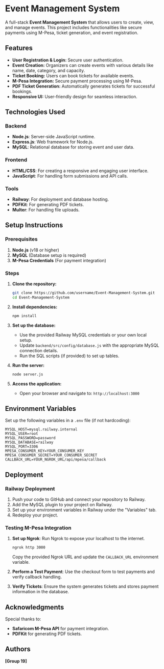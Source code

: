 # Event Management System

A full-stack **Event Management System** that allows users to create, view, and manage events. This project includes functionalities like secure payments using M-Pesa, ticket generation, and event registration.

## Features

- **User Registration & Login:** Secure user authentication.
- **Event Creation:** Organizers can create events with various details like name, date, category, and capacity.
- **Ticket Booking:** Users can book tickets for available events.
- **M-Pesa Integration:** Secure payment processing using M-Pesa.
- **PDF Ticket Generation:** Automatically generates tickets for successful bookings.
- **Responsive UI:** User-friendly design for seamless interaction.

## Technologies Used

### Backend
- **Node.js**: Server-side JavaScript runtime.
- **Express.js**: Web framework for Node.js.
- **MySQL**: Relational database for storing event and user data.

### Frontend
- **HTML/CSS**: For creating a responsive and engaging user interface.
- **JavaScript**: For handling form submissions and API calls.

### Tools
- **Railway**: For deployment and database hosting.
- **PDFKit**: For generating PDF tickets.
- **Multer**: For handling file uploads.

## Setup Instructions

### Prerequisites
1. **Node.js** (v18 or higher)
2. **MySQL** (Database setup is required)
3. **M-Pesa Credentials** (For payment integration)

### Steps
1. **Clone the repository:**
   ```bash
   git clone https://github.com/username/Event-Management-System.git
   cd Event-Management-System
   ```

2. **Install dependencies:**
   ```bash
   npm install
   ```

3. **Set up the database:**
   * Use the provided Railway MySQL credentials or your own local setup.
   * Update `backend/src/config/database.js` with the appropriate MySQL connection details.
   * Run the SQL scripts (if provided) to set up tables.

4. **Run the server:**
   ```bash
   node server.js
   ```

5. **Access the application:**
   * Open your browser and navigate to: `http://localhost:3000`

## Environment Variables
Set up the following variables in a `.env` file (if not hardcoding):

```env
MYSQL_HOST=mysql.railway.internal
MYSQL_USER=root
MYSQL_PASSWORD=password
MYSQL_DATABASE=railway
MYSQL_PORT=3306
MPESA_CONSUMER_KEY=YOUR_CONSUMER_KEY
MPESA_CONSUMER_SECRET=YOUR_CONSUMER_SECRET
CALLBACK_URL=YOUR_NGROK_URL/api/mpesa/callback
```

## Deployment

### Railway Deployment
1. Push your code to GitHub and connect your repository to Railway.
2. Add the MySQL plugin to your project on Railway.
3. Set up your environment variables in Railway under the "Variables" tab.
4. Redeploy your project.

### Testing M-Pesa Integration
1. **Set up Ngrok**: Run Ngrok to expose your localhost to the internet.
   ```bash
   ngrok http 3000
   ```
   Copy the provided Ngrok URL and update the `CALLBACK_URL` environment variable.

2. **Perform a Test Payment**: Use the checkout form to test payments and verify callback handling.

3. **Verify Tickets**: Ensure the system generates tickets and stores payment information in the database.

## Acknowledgments
Special thanks to:
* **Safaricom M-Pesa API** for payment integration.
* **PDFKit** for generating PDF tickets.

## Authors
**[Group 19]**



